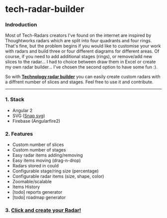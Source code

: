 # tech-radar-builder

### Indroduction

Most of Tech-Radars creators I've found on the internet are inspired by Thoughtworks radars which are split into four quadrants and four rings. That's fine, but the problem begins if you would like to customise your work with radars and build three or four different diagrams for different areas. Of course, if you need to add additional stages (rings), or remove/add new slices to the radar...
I had to choice between draw them in Excel or create my own radar builder... I've chosen the second option to have some fun :).

So with [**Technology radar builder**](https://mytechstacks.com/)  you can easily create custom radars with a diffrent number of slices and stages.  Feel free to use it and contribute. 

----

### 1. Stack

- Angular 2
- SVG ([Snap svg](http://snapsvg.io/))
- Firebase (Angularfire2)

### 2. Features

- Custom number of slices
- Custom number of stages
- Easy radar items adding/removing
- Easy items moving (drag-n-drop)
- Radars stored in could
- Configurable stage/ring size (percentage)
- Configurable radar items (size, shape, color)
- Zoomable/scalable
- Items History
- [todo] reports generator
- [todo] roadmap generator


### 3. [Click and create your Radar!](https://mytechstacks.com/)


